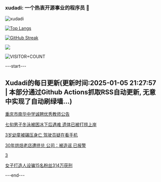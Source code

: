 ### xudadi: 一个热衷开源事业的程序员 👋

![xudadi](https://github-readme-stats-git-masterorgs-github-readme-stats-team.vercel.app/api?username=xudadi)

[![Top Langs](https://github-readme-stats.vercel.app/api/top-langs/?username=xudadi)](https://github.com/anuraghazra/github-readme-stats)

[![GitHub Streak](https://streak-stats.demolab.com?user=xudadi&locale=zh_Hans)](https://git.io/streak-stats)

![](https://raw.githubusercontent.com/xudadi/xudadi/main/assets/github-contribution-grid-snake.svg)

![VISITOR+COUNT](https://komarev.com/ghpvc/?username=xudadi&label=VISITOR+COUNT)


---start---

## Xudadi的每日更新(更新时间:2025-01-05 21:27:57 | 本部分通过Github Actions抓取RSS自动更新, 无意中实现了自动刷绿墙...)

[重庆市南华中学诚聘优秀教师公告](https://www.gongkaoleida.com/article/2255040)

[七旬男子冬泳被困冰下后遇难 遗体已被打捞上岸](https://m.163.com/news/article/JL5MGSVE0001899O.html)

[3岁幼童被碾压身亡 驾驶员疑在看手机](https://m.163.com/news/article/JL5N0H0U051492T3.html)

[30年烘焙老店遭挤兑 公司：被造谣 已报警](https://m.163.com/news/article/JL5IHK5C0001899O.html)

[3](https://m.163.com/touch/news/sub/domestic)

[女子打造人设骗15名粉丝314万获刑](https://m.163.com/news/article/JL59881C051492T3.html)

---end---
